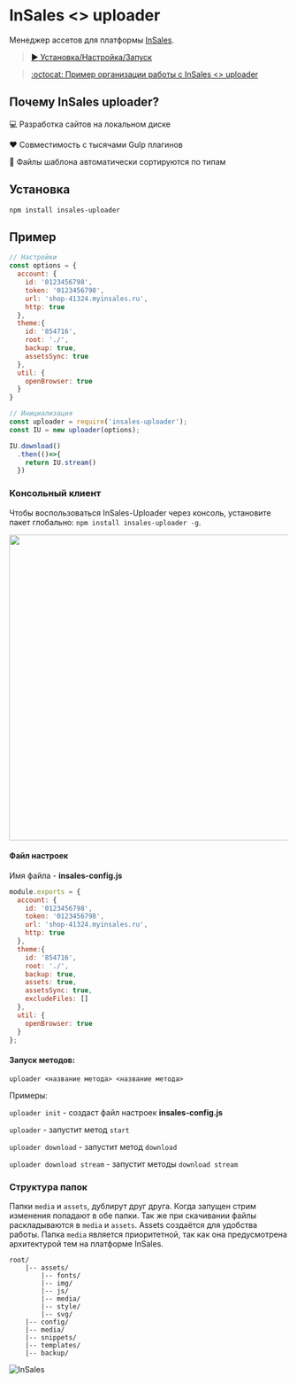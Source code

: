 # InSales <> uploader
Менеджер ассетов для платформы [InSales](http://www.insales.ru/).

> [:arrow_forward: Установка/Настройка/Запуск](https://www.youtube.com/watch?v=ImFlI1sUp5U)

> [:octocat: Пример организации работы с InSales <> uploader](https://github.com/insales-uploader/uploader-work-space)

## Почему InSales uploader?

:computer: Разработка сайтов на локальном диске

:heart: Совместимость с тысячами Gulp плагинов

:file_folder: Файлы шаблона автоматически сортируются по типам


## Установка

```
npm install insales-uploader
```

## Пример

```javascript
// Настройки
const options = {
  account: {
    id: '0123456798',
    token: '0123456798',
    url: 'shop-41324.myinsales.ru',
    http: true
  },
  theme:{
    id: '854716',
    root: './',
    backup: true,
    assetsSync: true
  },
  util: {
    openBrowser: true
  }
}

// Инициализация
const uploader = require('insales-uploader');
const IU = new uploader(options);

IU.download()
  .then(()=>{
    return IU.stream()
  })
```

### Консольный клиент

Чтобы воспользоваться InSales-Uploader через консоль, установите пакет глобально:
`npm install insales-uploader -g`.

<img src="https://cdn.rawgit.com/insales/insales-uploader/master/uploader-cli.gif" width="552">

#### Файл настроек

Имя файла - **insales-config.js**

```javascript
module.exports = {
  account: {
    id: '0123456798',
    token: '0123456798',
    url: 'shop-41324.myinsales.ru',
    http: true
  },
  theme:{
    id: '854716',
    root: './',
    backup: true,
    assets: true,
    assetsSync: true,
    excludeFiles: []
  },
  util: {
    openBrowser: true
  }
};
```

#### Запуск методов:

`uploader <название метода> <название метода>`

Примеры:

`uploader init` - создаст файл настроек **insales-config.js**

`uploader` - запустит метод `start`

`uploader download` - запустит метод `download`

`uploader download stream` - запустит методы `download stream`


### Структура папок

Папки `media` и `assets`, дублирут друг друга. Когда запущен стрим изменения попадают в обе папки. Так же при скачивании файлы раскладываются в `media` и `assets`. Assets создаётся для удобства работы.
Папка `media` является приоритетной, так как она предусмотрена архитектурой тем на платформе InSales.

```
root/
    |-- assets/
        |-- fonts/
        |-- img/
        |-- js/
        |-- media/
        |-- style/
        |-- svg/
    |-- config/
    |-- media/
    |-- snippets/
    |-- templates/
    |-- backup/
```

![InSales](https://cdn.rawgit.com/insales/insales-uploader/master/insales.png)

